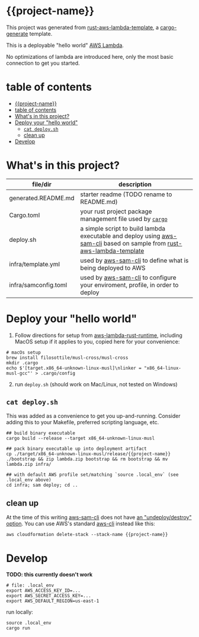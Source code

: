 # {{project-name}}

This project was generated from [rust-aws-lambda-template](https://github.com/kenshih/rust-aws-lambda-template), a [cargo-generate](https://github.com/cargo-generate/cargo-generate) template.

This is a deployable "hello world" [AWS Lambda](https://aws.amazon.com/lambda/).

No optimizations of lambda are introduced here, only the most basic connection to get you started.

# table of contents

- [{{project-name}}](#project-name)
- [table of contents](#table-of-contents)
- [What's in this project?](#whats-in-this-project)
- [Deploy your "hello world"](#deploy-your-hello-world)
  - [`cat deploy.sh`](#cat-deploysh)
  - [clean up](#clean-up)
- [Develop](#develop)

# What's in this project?

file/dir | description
--- | ---
generated.README.md | starter readme (TODO rename to README.md)
Cargo.toml | your rust project package management file used by [`cargo`](https://doc.rust-lang.org/cargo/)
deploy.sh | a simple script to build lambda executable and deploy using [aws-sam-cli](https://github.com/aws/aws-sam-cli) based on sample from [rust-aws-lambda-template](https://github.com/kenshih/rust-aws-lambda-template)
infra/template.yml | used by [aws-sam-cli](https://github.com/aws/aws-sam-cli) to define what is being deployed to AWS
infra/samconfig.toml | used by [aws-sam-cli](https://github.com/aws/aws-sam-cli) to configure your enviroment, profile, in order to deploy
# Deploy your "hello world"

1. Follow directions for setup from [aws-lambda-rust-runtime](https://github.com/awslabs/aws-lambda-rust-runtime), including MacOS setup if it applies to you, copied here for your convenience:
```
# macOs setup
brew install filosottile/musl-cross/musl-cross
mkdir .cargo
echo $'[target.x86_64-unknown-linux-musl]\nlinker = "x86_64-linux-musl-gcc"' > .cargo/config
```
2. run `deploy.sh` (should work on Mac/Linux, not tested on Windows)

## `cat deploy.sh`
This was added as a convenience to get you up-and-running. Consider adding this to your Makefile, preferred scripting language, etc.

```
## build binary executable
cargo build --release --target x86_64-unknown-linux-musl

## pack binary executable up into deployment artifact
cp ./target/x86_64-unknown-linux-musl/release/{{project-name}} ./bootstrap && zip lambda.zip bootstrap && rm bootstrap && mv lambda.zip infra/

## with default AWS profile set/matching `source .local_env` (see .local_env above)
cd infra; sam deploy; cd ..
```

## clean up

At the time of this writing [aws-sam-cli](https://github.com/aws/aws-sam-cli) does not have [an "undeploy/destroy" option](https://github.com/aws/aws-sam-cli/issues/789). You can use AWS's standard [aws-cli](https://github.com/aws/aws-cli) instead like this:

```
aws cloudformation delete-stack --stack-name {{project-name}}
```

# Develop

**TODO: this currently doesn't work**
```
# file: .local_env
export AWS_ACCESS_KEY_ID=...
export AWS_SECRET_ACCESS_KEY=...
export AWS_DEFAULT_REGION=us-east-1
```

run locally:
```
source .local_env
cargo run
```

